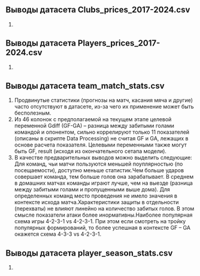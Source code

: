 ## Выводы датасета Clubs_prices_2017-2024.csv
1)	
## Выводы датасета Players_prices_2017-2024.csv
1)	
## Выводы датасета team_match_stats.csv
1)	Продвинутые статистики (прогнозы на матч, касания мяча и другие) часто отсутствуют в датасете, из-за чего их применение может быть бесполезным.
2)	Из 46 колонок с предполагаемой на текущем этапе целевой переменной Gdiff (GF-GA) – разница между забитыми голами командой и опонентом, сильно коррелируют только 11 показателей (описаны в скрипте Data Processing) не считая GF и GA, лежащих в основе расчета показателя. Целевыми переменными также могут быть GF, result (исходя из окончательного сетапа модели).
3)	В качестве предварительных выводов можно выделить следующие:
Для команд, чьи матчи пользуются меньшей поуплярностью (по посещаемости), доступно меньше статистик.Чем больше ударов совершает команда, тем больше голов она зарабатывает. В среднем в домашних матчах команды играют лучше, чем на выезде (разница между забитыми голами и пропущенными выше дома). Для определенных команд место проведения не имело значения в контексте исхода матча.Характеристики защиты в отдельности (перехваты) не влияют линейно на количество забитых голов. В этом смысле показатели атаки более инормативны.Наиболее популярная схема игры 4-2-3-1 vs 4-2-3-1. При этом если смотреть на тройку популярных формирований, то более успешная в контексте GF – GA окажется схема 4-3-3 vs 4-2-3-1.

## Выводы датасета player_season_stats.csv
1)	

